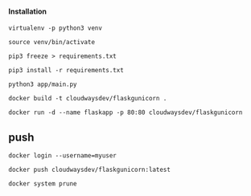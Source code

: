 #### Installation
`virtualenv -p python3 venv`

`source venv/bin/activate`

`pip3 freeze > requirements.txt`

`pip3 install -r requirements.txt`

`python3 app/main.py`


`docker build -t cloudwaysdev/flaskgunicorn .`

`docker run -d --name flaskapp -p 80:80 cloudwaysdev/flaskgunicorn`

## push
`docker login --username=myuser`

`docker push cloudwaysdev/flaskgunicorn:latest`


`docker system prune`